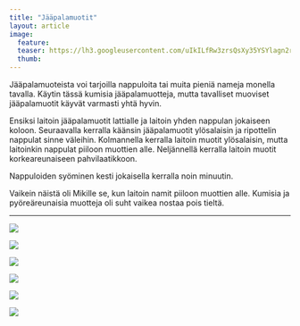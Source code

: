 ```yaml
---
title: "Jääpalamuotit"
layout: article
image:
  feature:
  teaser: https://lh3.googleusercontent.com/uIkILfRw3zrsQsXy35YSYlagn2rJ41B9DtVAJWsEc_Tl0Wg9DvulrUCPjjf5B6PIFOPHvC-E7It7Ssx4QXD0hhfxyLN-fETL_yyDuvdnm5nwQJ6SOZGVb3EVKLPOxFyB9iSvUruAdZDD35u8i-I6M5ItByLktZgQRF-vMbsFx2dzxMMp_yvxKixPD4BUzuwAQoNx6kzTYT1V5H_2tGfa5b7T6KzWmHwh3dLP7xQvKftol3Qm5P_FaJjQwAjq61KyeYQlQqkwcovGdwkWejvcpfhuapzMXWtY1LuT_N9ZxIuBSVCXISiKEwX6xQvxZDqWTxDhtd4rp7xclXoSEA9W8v1njCJAF3c0AC8aQm1GFlzaIK3GlUPeAcmN9wwMxHfQV1PrxCypYnkvQc5KFhB0C3gtkvTSHPP1id-HEXLPV_LbrnC8VOcgd6ZBmppDlKLofF0CY-zbcQxVdT3ZFGdhrlNr-Qbyv1utFFV49Soi2VCCsKUnVtX5DKV-ThdSH_GU_BqYwmHDbv5_cCZfJ2e0tvefa-RigV6168UI_nLssZ0=w245
  thumb:
---
```


Jääpalamuoteista voi tarjoilla nappuloita tai muita pieniä nameja monella tavalla. Käytin tässä kumisia jääpalamuotteja, mutta tavalliset muoviset jääpalamuotit käyvät varmasti yhtä hyvin.

Ensiksi laitoin jääpalamuotit lattialle ja laitoin yhden nappulan jokaiseen koloon. Seuraavalla kerralla käänsin jääpalamuotit ylösalaisin ja ripottelin nappulat sinne väleihin. Kolmannella kerralla laitoin muotit ylösalaisin, mutta laitoinkin nappulat piiloon muottien alle. Neljännellä kerralla laitoin muotit korkeareunaiseen pahvilaatikkoon.

Nappuloiden syöminen kesti jokaisella kerralla noin minuutin.

Vaikein näistä oli Mikille se, kun laitoin namit piiloon muottien alle. Kumisia ja pyöreäreunaisia muotteja oli suht vaikea nostaa pois tieltä.

---

[![](https://lh3.googleusercontent.com/Y_97tAV5qWG7iR5EKG7xQ251ZfB9XtMfmTzYyB6TPfEkUXXHK3q5WPw6huVl3BmIBjADtyRVBBm8aow7hbqiAadLY6UHU8grTIAii_Sij3CAFwsW-657wt1SXZ0BdslBQwPCGFom9kM2QC3jkYvEo4Ifz6VvdRWJyVciXTEyS3o8ZP1IdgErWd9yqerYUmCznhoL-Gmj2gwt5A7a-B0OLV99-mhkvkPdYt_UmxOfPiSKfjZW3T8KDzEsjD4nYBausixa7QhnhTDgtm_ubrMrAIwjkyR_AvN5yEXqdP8dkaXLx-ApbNbzMvRsWDWS4MxeoAoBfX12lsXAo8ODGfI3Pr98xb5CAoTFtUq6Q2qR6wjXkSiZTexi6PnCvqDvS22Y7iq-aFsxrVyPuMtcXGCsDcvHtEVUA777aK7giPqZAj6GKQi1ioKesGCw0EdkBAsW8TZopTuYLkZrex-uqgUaJOAvbM36uW05K6hzHBRWSisz1dOaannyhhgtR7eakiJ2vDuGKSkBH-dxi94X2h7v0h3K1X3D04KsEpbGNvC_JgI=w800)](https://lh3.googleusercontent.com/Y_97tAV5qWG7iR5EKG7xQ251ZfB9XtMfmTzYyB6TPfEkUXXHK3q5WPw6huVl3BmIBjADtyRVBBm8aow7hbqiAadLY6UHU8grTIAii_Sij3CAFwsW-657wt1SXZ0BdslBQwPCGFom9kM2QC3jkYvEo4Ifz6VvdRWJyVciXTEyS3o8ZP1IdgErWd9yqerYUmCznhoL-Gmj2gwt5A7a-B0OLV99-mhkvkPdYt_UmxOfPiSKfjZW3T8KDzEsjD4nYBausixa7QhnhTDgtm_ubrMrAIwjkyR_AvN5yEXqdP8dkaXLx-ApbNbzMvRsWDWS4MxeoAoBfX12lsXAo8ODGfI3Pr98xb5CAoTFtUq6Q2qR6wjXkSiZTexi6PnCvqDvS22Y7iq-aFsxrVyPuMtcXGCsDcvHtEVUA777aK7giPqZAj6GKQi1ioKesGCw0EdkBAsW8TZopTuYLkZrex-uqgUaJOAvbM36uW05K6hzHBRWSisz1dOaannyhhgtR7eakiJ2vDuGKSkBH-dxi94X2h7v0h3K1X3D04KsEpbGNvC_JgI=s0)

[![](https://lh3.googleusercontent.com/iZgfjorK6Dv-XFCkJZGpuduCJGPNF44oHnUda9WnWrVQm0h_9WGOwksAuQhokPiCeOSeysY6LzkA81HDFuSurqB7ZQo5rSrE7vr30eYdmSiMqLLfeG2YUCZaskdD7jWk924z0OQKjZoKkR4ZBm_D12TOLyime-uHAIWvtKtL_uMW5Mvs2g6bJ0lMFoIm8OEj1wt6BK0A-yDZ3o1ABhoBiel0vMtibKpU_wnWSYLygtcPaeNY7W9CsvcI-rqlNCD8odT2ktCZkEdWsFBvvEyRDDAhm8hnz8VPdlepQBLXpSzlekerxrCq9reL9NbEc3XYpix8P0iN_WZbOYj_D9V2nyh6EaD4CIl3xukUbU0DrlYPcZ8BoerdlYzXEbAoEcUAu7Oe6n5aiIhdyZbpRhCPR09Y1PyjtJ3ApL0sBHT5-OQ6hdf26teYzw5lgCRKHryPPwI6cEa9eHe0R7VwRDfQ-_baTYDxb0SFnj66C_ER8dM2XG8p4am5RO4Gah5QhvvT59r5kGpqgC4hEnGNeU_84iFrbMkrgteysSi-sOod_oQ=w800)](https://lh3.googleusercontent.com/iZgfjorK6Dv-XFCkJZGpuduCJGPNF44oHnUda9WnWrVQm0h_9WGOwksAuQhokPiCeOSeysY6LzkA81HDFuSurqB7ZQo5rSrE7vr30eYdmSiMqLLfeG2YUCZaskdD7jWk924z0OQKjZoKkR4ZBm_D12TOLyime-uHAIWvtKtL_uMW5Mvs2g6bJ0lMFoIm8OEj1wt6BK0A-yDZ3o1ABhoBiel0vMtibKpU_wnWSYLygtcPaeNY7W9CsvcI-rqlNCD8odT2ktCZkEdWsFBvvEyRDDAhm8hnz8VPdlepQBLXpSzlekerxrCq9reL9NbEc3XYpix8P0iN_WZbOYj_D9V2nyh6EaD4CIl3xukUbU0DrlYPcZ8BoerdlYzXEbAoEcUAu7Oe6n5aiIhdyZbpRhCPR09Y1PyjtJ3ApL0sBHT5-OQ6hdf26teYzw5lgCRKHryPPwI6cEa9eHe0R7VwRDfQ-_baTYDxb0SFnj66C_ER8dM2XG8p4am5RO4Gah5QhvvT59r5kGpqgC4hEnGNeU_84iFrbMkrgteysSi-sOod_oQ=s0)

[![](https://lh3.googleusercontent.com/-CD54QvUiyeM_wBLcbGSn3ppfisYO8pqUhsw7vpMzGiEJgmS2Cwqk_A_jD2Io85p5D45KJw9xYeL4pfQLgY7ghItXieU8AZXuIzbyj-ekjt1HQayIKSymP8N5RzHTIIZHW62lu3e7sfxMjnPhSM_syMxM3toxYzlUGrdqhQW6qbInV9shJY4ZlqETdqfuxX66k4g7hG4WaF3dnMWAeNCgTNo32WKTjc0Md5wyCylHR1FIqFfmVJRp5OAuImDpvRlzVlmVSoB2Ld6E3yt6KM7KlHZBHZDQ-qkJvKyeGjQqOsARYMHjyRqt9lOC5uzk0AAevc2GKelmwJ6FmMoAUl_iOKAEZJj85dAZypF1qWlPekuXx0VZ8zGs2Wqb1yJnd-OeKX85aKBnlKiIB3AkG1slLVevCqR4QPac8BoOKIA9o39IjHkGVZLeJvauiugOTxZEPh9K3OOjTs8FCHJ--6eVam-JxCpgyXaXzjw1ww1fjwjMTfg9DHynlPOPyMj9LqdEXc6bm1FYooHMM4EOFSSdvtcKb3piDfdLWy7vXrVYc0=w800)](https://lh3.googleusercontent.com/-CD54QvUiyeM_wBLcbGSn3ppfisYO8pqUhsw7vpMzGiEJgmS2Cwqk_A_jD2Io85p5D45KJw9xYeL4pfQLgY7ghItXieU8AZXuIzbyj-ekjt1HQayIKSymP8N5RzHTIIZHW62lu3e7sfxMjnPhSM_syMxM3toxYzlUGrdqhQW6qbInV9shJY4ZlqETdqfuxX66k4g7hG4WaF3dnMWAeNCgTNo32WKTjc0Md5wyCylHR1FIqFfmVJRp5OAuImDpvRlzVlmVSoB2Ld6E3yt6KM7KlHZBHZDQ-qkJvKyeGjQqOsARYMHjyRqt9lOC5uzk0AAevc2GKelmwJ6FmMoAUl_iOKAEZJj85dAZypF1qWlPekuXx0VZ8zGs2Wqb1yJnd-OeKX85aKBnlKiIB3AkG1slLVevCqR4QPac8BoOKIA9o39IjHkGVZLeJvauiugOTxZEPh9K3OOjTs8FCHJ--6eVam-JxCpgyXaXzjw1ww1fjwjMTfg9DHynlPOPyMj9LqdEXc6bm1FYooHMM4EOFSSdvtcKb3piDfdLWy7vXrVYc0=s0)

[![](https://lh3.googleusercontent.com/ey6zgK4S2SeDSZbK0j3io75S3bFeeJ7gYCwQwrECKTEqOuci_8zSDLV7i4TWPs1AfGQ1ahI8bW_QHRfxs3xRKhUtzD9eiQqwBYSPQ4QXlwYT3gQl5fxfvh-jf846XYLpuAF3GoHZTOhNCSBGDzSx_UmI7Re516rtn2bkDLtQRJU-cvkDTsrmijFZ5hBNXKpCkhwadk_cLvZcp_l-93SDB8k4bD41Ug067ZzyQsXapLEXhkSDiywoEFlMQIYRyYmYR2A-iQYMl6znBNU0XoJpscwGP5LqVDSDinbfl5rFGOWpw_7V38KwE1_IMsj3RAw8ZcdL3-aFxGDrg4QLYp8EQ5Xqj-yYHlMwXgDVc25eXCrYW9YTWDKo6lJj6n-r2HxN5iBc0R9XjlRmXOzbQ9S2waxhKgzVwPqK69rKmu5EwJvOPXpvGJDZZ6dq1COYIan4BpO-BMScUeJ4P3ouoI3VhK8nA1eNrfpBTBpOsAuvz2Cd2PWo2ZArsnYJWBI1NF5kJqOLQS9AH9j1oc38Cnl47oQLDWld4_J_ulxpv4aWRoc=w800)](https://lh3.googleusercontent.com/ey6zgK4S2SeDSZbK0j3io75S3bFeeJ7gYCwQwrECKTEqOuci_8zSDLV7i4TWPs1AfGQ1ahI8bW_QHRfxs3xRKhUtzD9eiQqwBYSPQ4QXlwYT3gQl5fxfvh-jf846XYLpuAF3GoHZTOhNCSBGDzSx_UmI7Re516rtn2bkDLtQRJU-cvkDTsrmijFZ5hBNXKpCkhwadk_cLvZcp_l-93SDB8k4bD41Ug067ZzyQsXapLEXhkSDiywoEFlMQIYRyYmYR2A-iQYMl6znBNU0XoJpscwGP5LqVDSDinbfl5rFGOWpw_7V38KwE1_IMsj3RAw8ZcdL3-aFxGDrg4QLYp8EQ5Xqj-yYHlMwXgDVc25eXCrYW9YTWDKo6lJj6n-r2HxN5iBc0R9XjlRmXOzbQ9S2waxhKgzVwPqK69rKmu5EwJvOPXpvGJDZZ6dq1COYIan4BpO-BMScUeJ4P3ouoI3VhK8nA1eNrfpBTBpOsAuvz2Cd2PWo2ZArsnYJWBI1NF5kJqOLQS9AH9j1oc38Cnl47oQLDWld4_J_ulxpv4aWRoc=s0)

[![](https://lh3.googleusercontent.com/RxmxABe7dXZBYSaWaLjE6hR7fTg_w34pJVSgIaiMfWJlo8Zc-uDe7hJCOSiY8GfWYTFGbTrskwpRn3g94xXFiVPpJENZKZwLqJa6yIL_-13T4UzR5HKty7aIeRV8qlIvZhj9fETvrz-SHQYZbhja9KCUzsz4ZPBFdTDtqps-wbU05GH3HCPeMg0yoFSzabNpG-XX57js5OF40OmhRgYDsp-KmGMNo7X9h9rVrPa8vrHJSPqMW3Whnx6Icm-PX4O4_fe-jfCsMQy2WOwCLNHahWgENtSp_xX5dhfVhZ3g0JOSjme-VhKKBfi_VM2NFI-_sDVFYchwBDYyl5nnVwE0RnXEcBQInfYJZ9jeTAds7r_ZN4yjXTfW6eP_QqVPKK-d0fNRrjrTpqgyVcu4oDFqmco2EFWr5UeXvUdSJnjaT48B0lrfrpeBIngEpW3nku82rv_Cj5y1oGEQuYKpCar38D8Mq24FAK0Jbl15qnA3cXCGWfMqhwQGzWQ-R8WXNbhZ3l9wHQsyWsi6M-RJDEWwJmyDx4J0Wf2C-PVGZdDABRo=w800)](https://lh3.googleusercontent.com/RxmxABe7dXZBYSaWaLjE6hR7fTg_w34pJVSgIaiMfWJlo8Zc-uDe7hJCOSiY8GfWYTFGbTrskwpRn3g94xXFiVPpJENZKZwLqJa6yIL_-13T4UzR5HKty7aIeRV8qlIvZhj9fETvrz-SHQYZbhja9KCUzsz4ZPBFdTDtqps-wbU05GH3HCPeMg0yoFSzabNpG-XX57js5OF40OmhRgYDsp-KmGMNo7X9h9rVrPa8vrHJSPqMW3Whnx6Icm-PX4O4_fe-jfCsMQy2WOwCLNHahWgENtSp_xX5dhfVhZ3g0JOSjme-VhKKBfi_VM2NFI-_sDVFYchwBDYyl5nnVwE0RnXEcBQInfYJZ9jeTAds7r_ZN4yjXTfW6eP_QqVPKK-d0fNRrjrTpqgyVcu4oDFqmco2EFWr5UeXvUdSJnjaT48B0lrfrpeBIngEpW3nku82rv_Cj5y1oGEQuYKpCar38D8Mq24FAK0Jbl15qnA3cXCGWfMqhwQGzWQ-R8WXNbhZ3l9wHQsyWsi6M-RJDEWwJmyDx4J0Wf2C-PVGZdDABRo=s0)

[![](https://lh3.googleusercontent.com/XkBlqSdmsKoX0yF4JR9pfxsK29Va8CI9TTUsFhfp-Xm2opNwKiezBn_Y01ANf0v6aiW_reyrcn4WW7ZfKc6RMojG1NflTSTVz8kdHhSDDip7tNrpj6SnSnoVFanwGKzmGI6nBjYnwfzXiAzIWO9fb3jUbee5wzNRGfFR8JZ6-aKGp_pXy9ejt0tvo5CTaf1rYgvV57uGdHV54tz3K_dlbfuSF7-32bZ3oZZnH1BdiTSOXOtF5a3tke_WCv4PRUuGNpr3rBcVLXWZXZJOZXKZi_g53NubekDrcNEvvE6VdCjhp-M_4hjMhcIm_H8WkHFvlgQx3Lv6fUE3gA0g8jHFfGRZPYyvTVEfv3Nq8Fs8s6plrA6__LmD3-JQMSfWvnA050SrrZig8og5O64G_ItCThHl1xpIAnnxRgfNu93l4akgfAwtt5nGd4kD4kOwUMGR7FxNc-OPnCCRTtknM085XjUd9qdrQZEmHHH1UaHeBfXN3MgJE0y5klXyQ0WuIeR6J5UEup8pYR64Dahbcvgh1CBeqqEp2ebwv8kNwMEndv4=w800)](https://lh3.googleusercontent.com/XkBlqSdmsKoX0yF4JR9pfxsK29Va8CI9TTUsFhfp-Xm2opNwKiezBn_Y01ANf0v6aiW_reyrcn4WW7ZfKc6RMojG1NflTSTVz8kdHhSDDip7tNrpj6SnSnoVFanwGKzmGI6nBjYnwfzXiAzIWO9fb3jUbee5wzNRGfFR8JZ6-aKGp_pXy9ejt0tvo5CTaf1rYgvV57uGdHV54tz3K_dlbfuSF7-32bZ3oZZnH1BdiTSOXOtF5a3tke_WCv4PRUuGNpr3rBcVLXWZXZJOZXKZi_g53NubekDrcNEvvE6VdCjhp-M_4hjMhcIm_H8WkHFvlgQx3Lv6fUE3gA0g8jHFfGRZPYyvTVEfv3Nq8Fs8s6plrA6__LmD3-JQMSfWvnA050SrrZig8og5O64G_ItCThHl1xpIAnnxRgfNu93l4akgfAwtt5nGd4kD4kOwUMGR7FxNc-OPnCCRTtknM085XjUd9qdrQZEmHHH1UaHeBfXN3MgJE0y5klXyQ0WuIeR6J5UEup8pYR64Dahbcvgh1CBeqqEp2ebwv8kNwMEndv4=s0)

